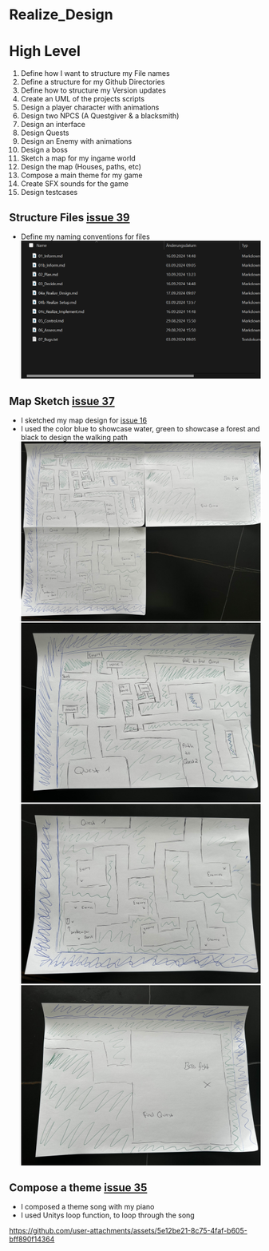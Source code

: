 # Realize_Design

# High Level
1. Define how I want to structure my File names
2. Define a structure for my Github Directories
3. Define how to structure my Version updates
4. Create an UML of the projects scripts
4. Design a player character with animations
5. Design two NPCS (A Questgiver & a blacksmith)
6. Design an interface
7. Design Quests
8. Design an Enemy with animations
9. Design a boss
9. Sketch a map for my ingame world
10. Design the map (Houses, paths, etc)
11. Compose a main theme for my game
12. Create SFX sounds for the game
13. Design testcases

## Structure Files [issue 39]
* Define my naming conventions for files
![Naming of my Files][namingFiles]

## Map Sketch [issue 37]
* I sketched my map design for [issue 16]
* I used the color blue to showcase water, green to showcase a forest and black to design the walking path
![Map Sketch put together][mapSketchAll]
![Map Sketch First Map Section][mapSketch1]
![Map Sketch Second Map Section][mapSketch2]
![Map Sketch Third Map Section][mapSketch3]

## Compose a theme [issue 35]
* I composed a theme song with my piano
* I used Unitys loop function, to loop through the song

https://github.com/user-attachments/assets/5e12be21-8c75-4faf-b605-bff890f14364



[issue 16]: https://github.com/MysterionNY/m431_ap24a_ForgottenLands/issues/16
[issue 35]: https://github.com/MysterionNY/m431_ap24a_ForgottenLands/issues/35
[issue 37]: https://github.com/MysterionNY/m431_ap24a_ForgottenLands/issues/37
[issue 39]: https://github.com/MysterionNY/m431_ap24a_ForgottenLands/issues/39

[namingFiles]: ../02_Resources/Images/04a_NamingConventions.png
[mapSketchAll]: ../02_Resources/Images/04a_MapSketchAll.jpg
[mapSketch1]: ../02_Resources/Images/04a_MapSketch1.jpg
[mapSketch2]: ../02_Resources/Images/04a_MapSketch2.jpg
[mapSketch3]: ../02_Resources/Images/04a_MapSketch3.jpg
